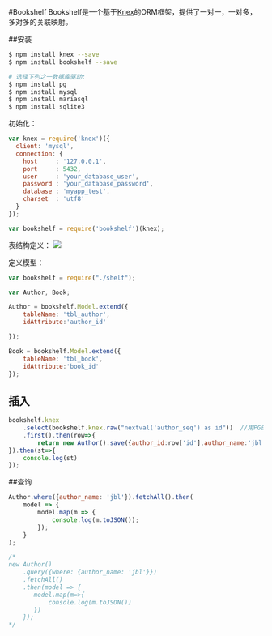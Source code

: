 #Bookshelf
Bookshelf是一个基于[Knex](http://knexjs.org/)的ORM框架，提供了一对一，一对多，多对多的关联映射。

##安装

```sh
$ npm install knex --save
$ npm install bookshelf --save

# 选择下列之一数据库驱动:
$ npm install pg
$ npm install mysql
$ npm install mariasql
$ npm install sqlite3
```

初始化：

```javascript
var knex = require('knex')({
  client: 'mysql',
  connection: {
    host     : '127.0.0.1',
	port	 : 5432,
    user     : 'your_database_user',
    password : 'your_database_password',
    database : 'myapp_test',
    charset  : 'utf8'
  }
});

var bookshelf = require('bookshelf')(knex);
```

表结构定义：
![](http://i.imgur.com/Ry18XMG.png)

定义模型：

```javascript
var bookshelf = require("./shelf");

var Author, Book;

Author = bookshelf.Model.extend({
    tableName: 'tbl_author',
    idAttribute:'author_id'

});

Book = bookshelf.Model.extend({
    tableName: 'tbl_book',
    idAttribute:'book_id'
});
```

## 插入

```javascript
bookshelf.knex
	.select(bookshelf.knex.raw("nextval('author_seq') as id"))	//用PG的sequence生成id
	.first().then(row=>{
    	return new Author().save({author_id:row['id'],author_name:'jbl'},{method:'insert'});
}).then(st=>{
    console.log(st)
});
```

##查询
```javascript
Author.where({author_name: 'jbl'}).fetchAll().then(
    model => {
        model.map(m => {
            console.log(m.toJSON());
        });
    }
);

/*
new Author()
    .query({where: {author_name: 'jbl'}})
    .fetchAll()
    .then(model => {
       model.map(m=>{
           console.log(m.toJSON())
       })
    });
*/
```
